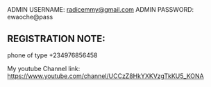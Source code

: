 

## 
ADMIN USERNAME: radicemmy@gmail.com
ADMIN PASSWORD: ewaoche@pass

## REGISTRATION NOTE:
phone of type +234976856458

My youtube Channel link: https://www.youtube.com/channel/UCCzZ8HkYXKVzgTkKU5_KONA





